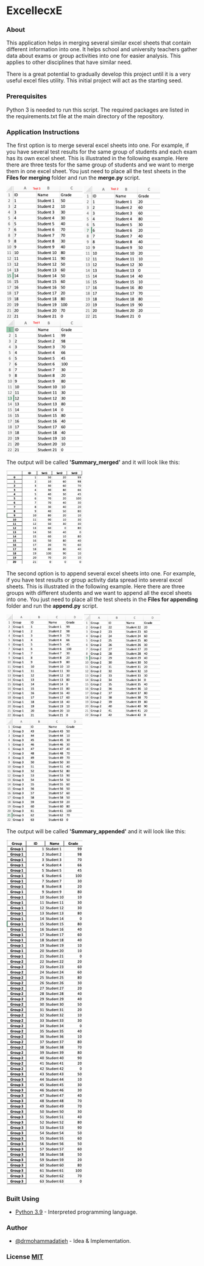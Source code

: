 # ExcellecxE

### About

This application helps in merging several similar excel sheets that contain different information into one. It helps school and university teachers gather data about exams or group activities into one for easier analysis. This applies to other disciplines that have similar need.

There is a great potential to gradually develop this project until it is a very useful excel files utility. This initial project will act as the starting seed.

### Prerequisites

Python 3 is needed to run this script. The required packages are listed in the requirements.txt file at the main directory of the repository.

### Application Instructions

The first option is to merge several excel sheets into one. For example, if you have several test results for the same group of students and each exam has its own excel sheet. This is illustrated in the following example. Here there are three tests for the same group of students and we want to merge them in one excel sheet. You just need to place all the test sheets in the **Files for merging** folder and run the **merge.py** script.

<img src ="Images/Test 1.jpg" width = '200'> <img src ="Images/Test 2.jpg" width = '200'> <img src ="Images/Test 3.jpg" width = '200'>

The output will be called **'Summary_merged'** and it will look like this:

<img src ="Images/Merged.jpg" width = '200'>

The second option is to append several excel sheets into one. For example, if you have test results or group activity data spread into several excel sheets. This is illustrated in the following example. Here there are three groups with different students and we want to append all the excel sheets into one. You just need to place all the test sheets in the **Files for appending** folder and run the **append.py** script.

<img src ="Images/Group 1.jpg" width = '200'> <img src ="Images/Group 2.jpg" width = '200'> <img src ="Images/Group 3.jpg" width = '200'>

The output will be called **'Summary_appended'** and it will look like this:

<img src ="Images/Appended.jpg" width = '200'>

### Built Using
  - [Python 3.9](https://www.python.org) - Interpreted programming language.
### Author
  - [@drmohammadatieh](https://github.com/drmohammadatieh) - Idea & Implementation.
  
### License [MIT](https://github.com/drmohammadatieh/Excellecxe/blob/main/LICENSE)
